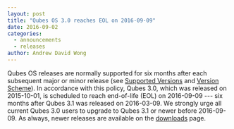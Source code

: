 ```yaml
---
layout: post
title: "Qubes OS 3.0 reaches EOL on 2016-09-09"
date: 2016-09-02
categories:
  - announcements
  - releases
author: Andrew David Wong
---
```

Qubes OS releases are normally supported for six months after each subsequent
major or minor release (see [Supported Versions] and [Version Scheme]). In
accordance with this policy, Qubes 3.0, which was released on 2015-10-01, is
scheduled to reach end-of-life (EOL) on 2016-09-09 --- six months after Qubes
3.1 was released on 2016-03-09. We strongly urge all current Qubes 3.0 users to
upgrade to Qubes 3.1 or newer before 2016-09-09. As always, newer releases are
available on the [downloads] page.

[Supported Versions]: https://www.qubes-os.org/doc/supported-versions/
[Version Scheme]: https://www.qubes-os.org/doc/version-scheme/
[downloads]: https://www.qubes-os.org/downloads/
